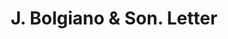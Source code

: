 ---
doi: 10.7916/D8X93PFR
date_other: '1919'
date_other_textual: '1919'
form: correspondence
genre:
- Letters (correspondence)
name:
- J. Bolgiano & Son
object_in_context_url: https://biggert.cul.columbia.edu/items/view/ave_biggert_01771
subject_hierarchical_geographic:
- Baltimore, Maryland, United States
subject_name:
- J. Bolgiano & Son
title: J. Bolgiano & Son. Letter
sort_title: J. Bolgiano & Son. Letter
call_number: ave_biggert_01771
coordinates:
- 39.28333333333333,-76.61666666666666
pid: ave_biggert_01771
identifiers: ave_biggert_01771
canvas_id: ldpd:397029
permalink: "/items/ave_biggert_01771/"
layout: iiif-image-page
---